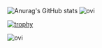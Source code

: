 ![Anurag's GitHub stats](https://github-readme-stats.vercel.app/api?username=Chickenwng&show_icons=true&theme=dark) <img src="https://github-readme-stats.vercel.app/api/top-langs?username=Chickenwng&show_icons=true&locale=en&layout=compact&theme=chartreuse-dark" alt="ovi" />

[![trophy](https://github-profile-trophy.vercel.app/?username=Chickenwng&theme=onedark)](https://github.com/ryo-ma/github-profile-trophy)

<img src="https://github-readme-stats.vercel.app/api/top-langs?username=Chickenwng&show_icons=true&locale=en&layout=compact&theme=chartreuse-dark" alt="ovi" />
<!--
**Chickenwng/Chickenwng** is a ✨ _special_ ✨ repository because its `README.md` (this file) appears on your GitHub profile.

Here are some ideas to get you started:

- 🔭 I’m currently working on ...
- 🌱 I’m currently learning ...
- 👯 I’m looking to collaborate on ...
- 🤔 I’m looking for help with ...
- 💬 Ask me about ...
- 📫 How to reach me: ...
- 😄 Pronouns: ...
- ⚡ Fun fact: ...
-->
